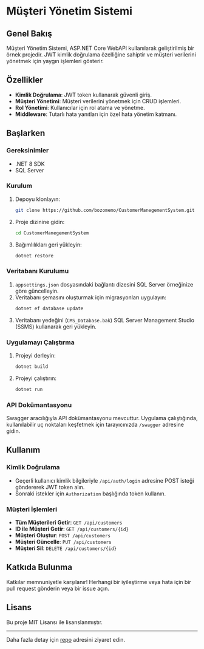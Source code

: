 # Müşteri Yönetim Sistemi

## Genel Bakış

Müşteri Yönetim Sistemi, ASP.NET Core WebAPI kullanılarak geliştirilmiş bir örnek projedir. JWT kimlik doğrulama özelliğine sahiptir ve müşteri verilerini yönetmek için yaygın işlemleri gösterir.

## Özellikler

- **Kimlik Doğrulama**: JWT token kullanarak güvenli giriş.
- **Müşteri Yönetimi**: Müşteri verilerini yönetmek için CRUD işlemleri.
- **Rol Yönetimi**: Kullanıcılar için rol atama ve yönetme.
- **Middleware**: Tutarlı hata yanıtları için özel hata yönetim katmanı.

## Başlarken

### Gereksinimler

- .NET 8 SDK
- SQL Server

### Kurulum

1. Depoyu klonlayın:
    ```sh
    git clone https://github.com/bozomemo/CustomerManegementSystem.git
    ```
2. Proje dizinine gidin:
    ```sh
    cd CustomerManegementSystem
    ```
3. Bağımlılıkları geri yükleyin:
    ```sh
    dotnet restore
    ```

### Veritabanı Kurulumu

1. `appsettings.json` dosyasındaki bağlantı dizesini SQL Server örneğinize göre güncelleyin.
2. Veritabanı şemasını oluşturmak için migrasyonları uygulayın:
    ```sh
    dotnet ef database update
    ```
3. Veritabanı yedeğini (`CMS_Database.bak`) SQL Server Management Studio (SSMS) kullanarak geri yükleyin.

### Uygulamayı Çalıştırma

1. Projeyi derleyin:
    ```sh
    dotnet build
    ```
2. Projeyi çalıştırın:
    ```sh
    dotnet run
    ```

### API Dokümantasyonu

Swagger aracılığıyla API dokümantasyonu mevcuttur. Uygulama çalıştığında, kullanılabilir uç noktaları keşfetmek için tarayıcınızda `/swagger` adresine gidin.

## Kullanım

### Kimlik Doğrulama

- Geçerli kullanıcı kimlik bilgileriyle `/api/auth/login` adresine POST isteği göndererek JWT token alın.
- Sonraki istekler için `Authorization` başlığında token kullanın.

### Müşteri İşlemleri

- **Tüm Müşterileri Getir**: `GET /api/customers`
- **ID ile Müşteri Getir**: `GET /api/customers/{id}`
- **Müşteri Oluştur**: `POST /api/customers`
- **Müşteri Güncelle**: `PUT /api/customers`
- **Müşteri Sil**: `DELETE /api/customers/{id}`

## Katkıda Bulunma

Katkılar memnuniyetle karşılanır! Herhangi bir iyileştirme veya hata için bir pull request gönderin veya bir issue açın.

## Lisans

Bu proje MIT Lisansı ile lisanslanmıştır.

---

Daha fazla detay için [repo](https://github.com/bozomemo/CustomerManegementSystem) adresini ziyaret edin.
